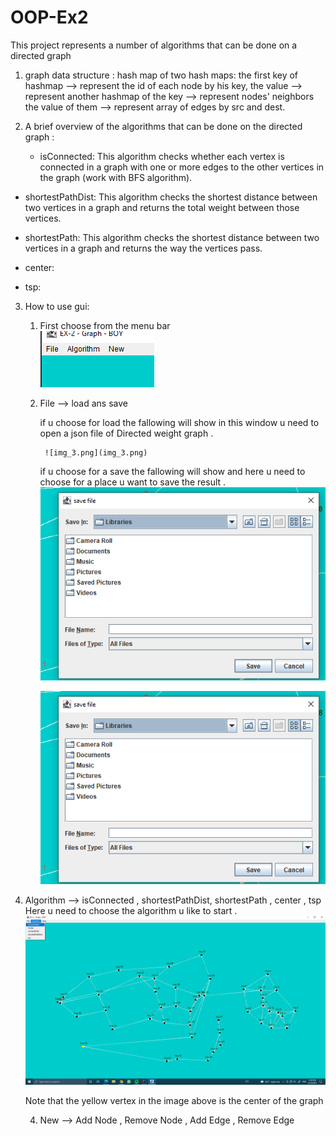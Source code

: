# OOP-Ex2

This project represents a number of algorithms that can be done on a directed graph


1. graph data structure :
    hash map of two hash maps:
    the first key of hashmap --> represent the id of each node by his key,
    the value --> represent another hashmap of the key --> represent nodes' neighbors
    the value of them --> represent array of edges by src and dest.

2. A brief overview of the algorithms that can be done on the directed graph  :
   - isConnected:
     This algorithm checks whether each vertex is connected in a graph
     with one or more edges to the other vertices in the graph
     (work with BFS algorithm).

     
  - shortestPathDist:
    This algorithm checks the shortest distance between two vertices in a graph
    and returns the total weight between those vertices.
  

  - shortestPath:
    This algorithm checks the shortest distance between two vertices in a graph and
    returns the way the vertices pass.

    
  - center: 


  - tsp:
    
    
3. How to use gui: 

    1. First choose from the menu bar      
       ![img_2.png](img_2.png)
    2. File --> load ans save
            
        if u choose for load the fallowing will show 
        in this window u need to open a json file of Directed weight graph .
       
            ![img_3.png](img_3.png)
       
       if u choose for a save  the fallowing will  show 
       and here u need to choose for a place u want to save the result .
          ![img_4.png](img_4.png)
       

       ![img_5.png](img_5.png)

3. Algorithm --> isConnected ,  shortestPathDist, shortestPath , center , tsp
    Here u need to choose the algorithm u like to start .  
      ![img_7.png](img_7.png)

    Note that the yellow vertex in the image above is the center of the graph    

    
    
    4. New --> Add Node , Remove Node , Add Edge  , Remove Edge
        
    
    


      
 




